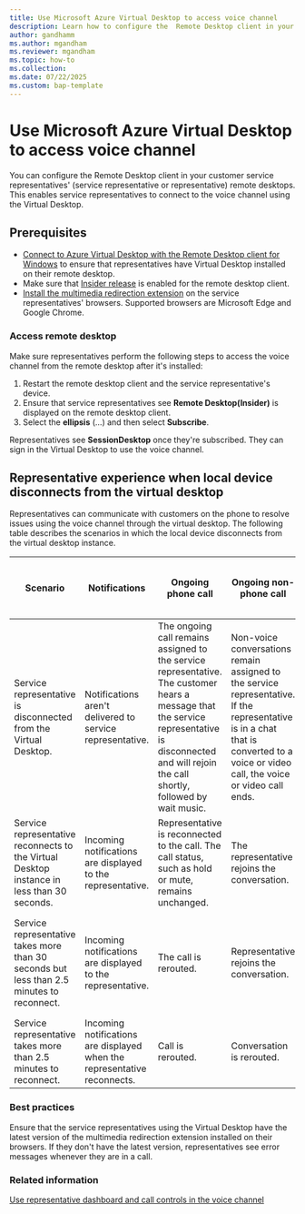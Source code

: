 ```yaml
---
title: Use Microsoft Azure Virtual Desktop to access voice channel
description: Learn how to configure the  Remote Desktop client in your service representatives' remote desktop to enable representatives to connect to the voice channel using Azure Virtual Desktop.
author: gandhamm
ms.author: mgandham
ms.reviewer: mgandham
ms.topic: how-to 
ms.collection: 
ms.date: 07/22/2025
ms.custom: bap-template 
---
```


# Use Microsoft Azure Virtual Desktop to access voice channel

You can configure the Remote Desktop client in your customer service representatives' (service representative or representative) remote desktops. This enables service representatives to connect to the voice channel using the Virtual Desktop. 

## Prerequisites

- [Connect to Azure Virtual Desktop with the Remote Desktop client for Windows](/previous-versions/remote-desktop-client/connect-windows-cloud-services) to ensure that representatives have Virtual Desktop installed on their remote desktop.
- Make sure that [Insider release](/previous-versions/remote-desktop-client/client-features-windows-msrdc) is enabled for the remote desktop client.
- [Install the multimedia redirection extension](/azure/virtual-desktop/multimedia-redirection) on the service representatives' browsers. Supported browsers are Microsoft Edge and Google Chrome.

### Access remote desktop

Make sure representatives perform the following steps to access the voice channel from the remote desktop after it's installed:

1. Restart the remote desktop client and the service representative's device.
1. Ensure that service representatives see **Remote Desktop(Insider)** is displayed on the remote desktop client.
1. Select the **ellipsis** (…) and then select **Subscribe**. 

Representatives see **SessionDesktop** once they're subscribed. They can sign in the Virtual Desktop to use the voice channel.

<a name="rdc-disconnects"></a>

## Representative experience when local device disconnects from the virtual desktop

Representatives can communicate with customers on the phone to resolve issues using the voice channel through the virtual desktop. The following table describes the scenarios in which the local device disconnects from the virtual desktop instance.

| **Scenario**                                                                 | **Notifications**                                  | **Ongoing phone call**                                                                                                      | **Ongoing non-phone call**                                                                                                 | **Active consult (primary service representative disconnected)**                                                                               | **Active consult (secondary service representative disconnected)**                                                                          | **Transfer**                                                                                      |
|------------------------------------------------------------------------------|---------------------------------------------------|-----------------------------------------------------------------------------------------------------------------------------|-----------------------------------------------------------------------------------------------------------------------------|--------------------------------------------------------------------------------------------------------------------------------|--------------------------------------------------------------------------------------------------------------------------------|-------------------------------------------------------------------------------------------------|
| Service representative is disconnected from the Virtual Desktop.                        | Notifications aren't delivered to service representative.          | The ongoing call remains assigned to the service representative. The customer hears a message that the service representative is disconnected and will rejoin the call shortly, followed by wait music. | Non-voice conversations remain assigned to the service representative. If the representative is in a chat that is converted to a voice or video call, the voice or video call ends. | The secondary representative hears a message that the primary representative is disconnected.                                                   | The call ends for the secondary representative.                                                                                       | Not applicable                                                                                                   |
| Service representative reconnects to the Virtual Desktop instance in less than 30 seconds. | Incoming notifications are displayed to the representative. | Representative is reconnected to the call. The call status, such as hold or mute, remains unchanged.                                  | The representative rejoins the conversation.                                                                                         | Primary service representative rejoins the call. The call status remains unchanged.                                                           | The call ends for the secondary service representative.                                                                                       | Call is transferred. The representative is connected to the call if the transfer fails.                                                |
| Service representative takes more than 30 seconds but less than 2.5 minutes to reconnect.     | Incoming notifications are displayed to the representative. | The call is rerouted.                                                                                                        | Representative rejoins the conversation.                                                                                            | Call gets rerouted to a different representative and the consult ends. The customer remains on hold.                                  | Call ends for the secondary representative.                                                                                           | Call is rerouted if the transfer fails.                                                                                       |
| Service representative takes more than 2.5 minutes to reconnect.                              | Incoming notifications are displayed when the representative reconnects. | Call is rerouted.                                                                                                            | Conversation is rerouted.                                                                                                   | Not applicable                                                                                                                          | Consult ends for the secondary service representative.                                                                                       | Call is rerouted.                                                                                                             |

### Best practices

Ensure that the service representatives using the Virtual Desktop have the latest version of the multimedia redirection extension installed on their browsers. If they don't have the latest version, representatives see error messages whenever they are in a call.

### Related information

[Use representative dashboard and call controls in the voice channel](../use/voice-channel-agent-experience.md)  